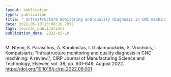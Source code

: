 ```yaml
---
layout: publication
types: publication
title: " Infrastructure monitoring and quality diagnosis in CNC machining: A review"
date: 2022-05-10T13:08:28.797Z
tags: journal_publications
publication_date: 2022-05-10
---
```

<!--StartFragment-->

M. Ntemi, S. Paraschos, A. Karakostas, I. Gialampoukidis, S. Vrochidis, I. Kompatsiaris, "Infrastructure monitoring and quality diagnosis in CNC machining: A review.", CIRP Journal of Manufacturing Science and Technology, Elsevier, vol. 38, pp. 631-649, August 2022. <https://doi.org/10.1016/j.cirpj.2022.06.001>

<!--EndFragment-->